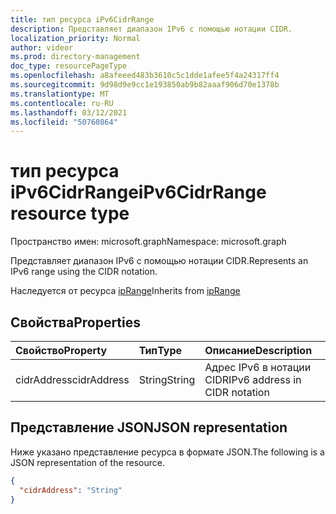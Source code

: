 ```yaml
---
title: тип ресурса iPv6CidrRange
description: Представляет диапазон IPv6 с помощью нотации CIDR.
localization_priority: Normal
author: videor
ms.prod: directory-management
doc_type: resourcePageType
ms.openlocfilehash: a8afeeed483b3610c5c1dde1afee5f4a24317ff4
ms.sourcegitcommit: 9d98d9e9cc1e193850ab9b82aaaf906d70e1378b
ms.translationtype: MT
ms.contentlocale: ru-RU
ms.lasthandoff: 03/12/2021
ms.locfileid: "50760864"
---
```

# <a name="ipv6cidrrange-resource-type"></a><span data-ttu-id="aa2e1-103">тип ресурса iPv6CidrRange</span><span class="sxs-lookup"><span data-stu-id="aa2e1-103">iPv6CidrRange resource type</span></span>

<span data-ttu-id="aa2e1-104">Пространство имен: microsoft.graph</span><span class="sxs-lookup"><span data-stu-id="aa2e1-104">Namespace: microsoft.graph</span></span>

<span data-ttu-id="aa2e1-105">Представляет диапазон IPv6 с помощью нотации CIDR.</span><span class="sxs-lookup"><span data-stu-id="aa2e1-105">Represents an IPv6 range using the CIDR notation.</span></span>

<span data-ttu-id="aa2e1-106">Наследуется от ресурса [ipRange](../resources/iprange.md)</span><span class="sxs-lookup"><span data-stu-id="aa2e1-106">Inherits from [ipRange](../resources/iprange.md)</span></span>

## <a name="properties"></a><span data-ttu-id="aa2e1-107">Свойства</span><span class="sxs-lookup"><span data-stu-id="aa2e1-107">Properties</span></span>

| <span data-ttu-id="aa2e1-108">Свойство</span><span class="sxs-lookup"><span data-stu-id="aa2e1-108">Property</span></span>     | <span data-ttu-id="aa2e1-109">Тип</span><span class="sxs-lookup"><span data-stu-id="aa2e1-109">Type</span></span>        | <span data-ttu-id="aa2e1-110">Описание</span><span class="sxs-lookup"><span data-stu-id="aa2e1-110">Description</span></span> |
|:-------------|:------------|:------------|
|<span data-ttu-id="aa2e1-111">cidrAddress</span><span class="sxs-lookup"><span data-stu-id="aa2e1-111">cidrAddress</span></span>|<span data-ttu-id="aa2e1-112">String</span><span class="sxs-lookup"><span data-stu-id="aa2e1-112">String</span></span>|<span data-ttu-id="aa2e1-113">Адрес IPv6 в нотации CIDR</span><span class="sxs-lookup"><span data-stu-id="aa2e1-113">IPv6 address in CIDR notation</span></span>|

## <a name="json-representation"></a><span data-ttu-id="aa2e1-114">Представление JSON</span><span class="sxs-lookup"><span data-stu-id="aa2e1-114">JSON representation</span></span>

<span data-ttu-id="aa2e1-115">Ниже указано представление ресурса в формате JSON.</span><span class="sxs-lookup"><span data-stu-id="aa2e1-115">The following is a JSON representation of the resource.</span></span>

<!-- {
  "blockType": "resource",
  "optionalProperties": [

  ],
  "@odata.type": "microsoft.graph.iPv6CidrRange",
  "baseType": "microsoft.graph.ipRange"
}-->

```json
{
  "cidrAddress": "String"
}
```

<!-- uuid: 16cd6b66-4b1a-43a1-adaf-3a886856ed98
2019-02-04 14:57:30 UTC -->
<!-- {
  "type": "#page.annotation",
  "description": "iPv6CidrRange resource",
  "keywords": "",
  "section": "documentation",
  "tocPath": ""
}-->
